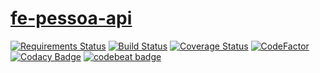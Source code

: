 # [fe-pessoa-api](https://github.com/fernandoe/fe-pessoa-api)

[![Requirements Status](https://requires.io/github/fernandoe/fe-pessoa-server/requirements.svg?branch=master)](https://requires.io/github/fernandoe/fe-pessoa-server/requirements/?branch=master)
[![Build Status](https://travis-ci.org/fernandoe/fe-pessoa-server.svg?branch=master)](https://travis-ci.org/fernandoe/fe-pessoa-server)
[![Coverage Status](https://coveralls.io/repos/github/fernandoe/fe-pessoa-server/badge.svg?branch=master)](https://coveralls.io/github/fernandoe/fe-pessoa-server?branch=master)
[![CodeFactor](https://www.codefactor.io/repository/github/fernandoe/fe-pessoa-api/badge)](https://www.codefactor.io/repository/github/fernandoe/fe-pessoa-api)
[![Codacy Badge](https://api.codacy.com/project/badge/Grade/448b2a953fc34f9e916c607a2e5fba75)](https://www.codacy.com/app/fernandoe/fe-pessoa-api?utm_source=github.com&amp;utm_medium=referral&amp;utm_content=fernandoe/fe-pessoa-api&amp;utm_campaign=Badge_Grade)
[![codebeat badge](https://codebeat.co/badges/812c736f-2308-475a-a449-58475567de50)](https://codebeat.co/projects/github-com-fernandoe-fe-pessoa-api-master)
